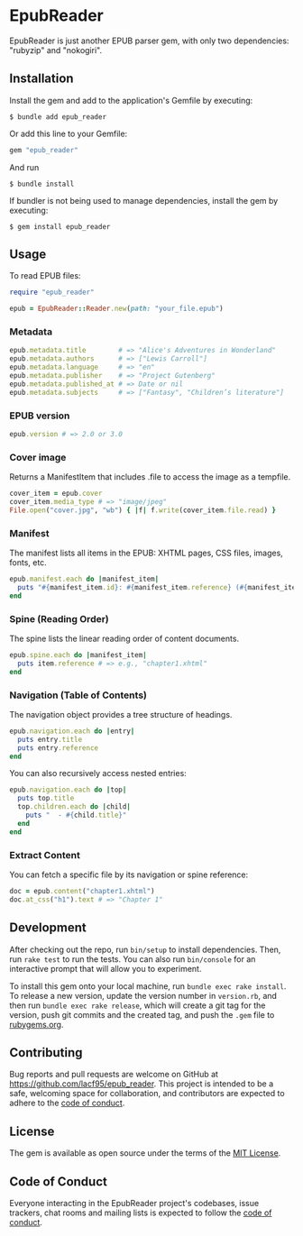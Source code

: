 # EpubReader

EpubReader is just another EPUB parser gem, with only two dependencies: "rubyzip" and "nokogiri".

## Installation

Install the gem and add to the application's Gemfile by executing:

    $ bundle add epub_reader

Or add this line to your Gemfile:

```ruby
gem "epub_reader"
```

And run

    $ bundle install

If bundler is not being used to manage dependencies, install the gem by executing:

    $ gem install epub_reader

## Usage

To read EPUB files:

```ruby
require "epub_reader"

epub = EpubReader::Reader.new(path: "your_file.epub")
```

### Metadata

```ruby
epub.metadata.title        # => "Alice's Adventures in Wonderland"
epub.metadata.authors      # => ["Lewis Carroll"]
epub.metadata.language     # => "en"
epub.metadata.publisher    # => "Project Gutenberg"
epub.metadata.published_at # => Date or nil
epub.metadata.subjects     # => ["Fantasy", "Children’s literature"]
```

### EPUB version

```ruby
epub.version # => 2.0 or 3.0
```

### Cover image

Returns a ManifestItem that includes .file to access the image as a tempfile.

```ruby
cover_item = epub.cover
cover_item.media_type # => "image/jpeg"
File.open("cover.jpg", "wb") { |f| f.write(cover_item.file.read) }
```

### Manifest

The manifest lists all items in the EPUB: XHTML pages, CSS files, images, fonts, etc.

```ruby
epub.manifest.each do |manifest_item|
  puts "#{manifest_item.id}: #{manifest_item.reference} (#{manifest_item.media_type})"
end
```

### Spine (Reading Order)

The spine lists the linear reading order of content documents.

```ruby
epub.spine.each do |manifest_item|
  puts item.reference # => e.g., "chapter1.xhtml"
end
```

### Navigation (Table of Contents)

The navigation object provides a tree structure of headings.

```ruby
epub.navigation.each do |entry|
  puts entry.title
  puts entry.reference
end
```

You can also recursively access nested entries:

```ruby
epub.navigation.each do |top|
  puts top.title
  top.children.each do |child|
    puts "  - #{child.title}"
  end
end
```

### Extract Content

You can fetch a specific file by its navigation or spine reference:

```ruby
doc = epub.content("chapter1.xhtml")
doc.at_css("h1").text # => "Chapter 1"
```

## Development

After checking out the repo, run `bin/setup` to install dependencies. Then, run `rake test` to run the tests. You can also run `bin/console` for an interactive prompt that will allow you to experiment.

To install this gem onto your local machine, run `bundle exec rake install`. To release a new version, update the version number in `version.rb`, and then run `bundle exec rake release`, which will create a git tag for the version, push git commits and the created tag, and push the `.gem` file to [rubygems.org](https://rubygems.org).

## Contributing

Bug reports and pull requests are welcome on GitHub at https://github.com/lacf95/epub_reader. This project is intended to be a safe, welcoming space for collaboration, and contributors are expected to adhere to the [code of conduct](https://github.com/lacf95/epub_reader/blob/master/CODE_OF_CONDUCT.md).

## License

The gem is available as open source under the terms of the [MIT License](https://opensource.org/licenses/MIT).

## Code of Conduct

Everyone interacting in the EpubReader project's codebases, issue trackers, chat rooms and mailing lists is expected to follow the [code of conduct](https://github.com/lacf95/epub_reader/blob/master/CODE_OF_CONDUCT.md).

